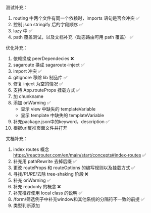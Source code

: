 测试补充：

1. routing 中两个文件有同一个依赖时，imports 语句是否会冲突 ✅
2. 控制 json stringify 后的字段顺序 ✅
3. lazy 中 ✅
4. path 覆盖测试，以及文档补充（动态路由可用 path 覆盖） ✅

优化补充：

1. 依赖换成 peerDependecies ❌
2. sagaroute 换成 sagaroute-inject ✅
3. import 冲突 ✅
4. gitignore 移除 lib 制品库 ✅
5. 修复 inject 为空的情况 ✅
6. 支持 App.routeProps 挂载方式 ✅
7. 加 chunkname
8. 添加 onWarning ✅
   - 显示 view 中缺失的 templateVariable
   - 显示 template 中缺失的 templateVariable
9. 补充package.json中的keyword，description ✅
10. 根据url反推页面文件并打开

文档补充：

1. index routes 概念 https://reactrouter.com/en/main/start/concepts#index-routes ✅
2. 补充用 pathRewrite 去掉后缀 ✅
3. 更改 routeProps 和 routeOptions 的编写规则以及挂载方式 ✅
4. 寻找/_PURE_/去除 tree-shaking 阶段 ❌
5. 补充 onWarning ✅
6. 补充 readonly 的概念 ❌
7. 补充推荐使用 local class 的说明 ✅
8. /form/筛选例子中补充window和其他系统的分隔符不一致的前提 ✅
9. 类型判断添加
